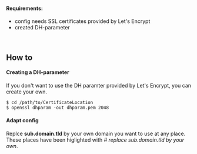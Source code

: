 #### Requirements:

* config needs SSL certificates provided by Let's Encrypt
* created DH-parameter

<br>

## How to

#### Creating a DH-parameter
If you don't want to use the DH paramter provided by Let's Encrypt, you can create your own.

```
$ cd /path/to/CertificateLocation
$ openssl dhparam -out dhparam.pem 2048
```


#### Adapt config
Replce **sub.domain.tld** by your own domain you want to use at any place. These places have been higlighted with <i># replace sub.domain.tld by your own</i>.
